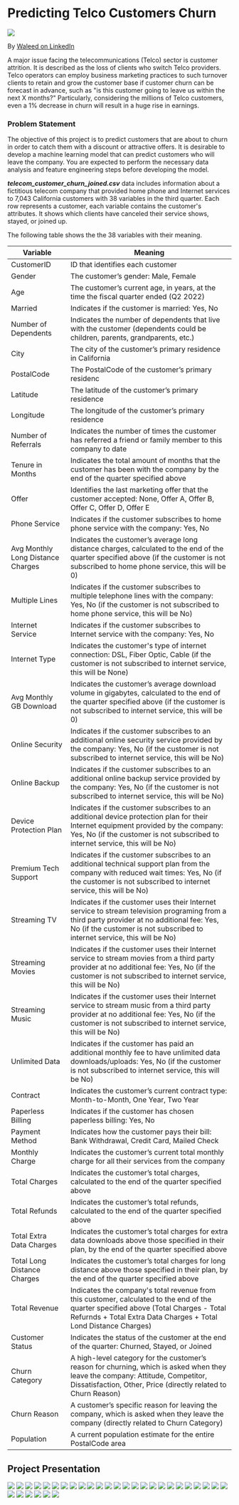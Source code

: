 
# Predicting Telco Customers Churn
![](https://insidetelecom.com/wp-content/uploads/2020/11/Telecom-operators-and-reducing-customer-churn.jpg)

By [ Waleed on LinkedIn](https://www.linkedin.com/in/waleedabdulla/)


A major issue facing the telecommunications (Telco) sector is customer attrition. It is described as the loss of clients who switch Telco providers. Telco operators can employ business marketing practices to such turnover clients to retain and grow the customer base if customer churn can be forecast in advance, such as "is this customer going to leave us within the next X months?" Particularly, considering the millions of Telco customers, even a 1% decrease in churn will result in a huge rise in earnings.

### Problem Statement

The objective of this project is to predict customers that are about to churn in order to catch them with a discount or attractive offers. It is desirable to develop a machine learning model that can predict customers who will leave the company. You are expected to perform the necessary data analysis and feature engineering steps before developing the model.


***telecom_customer_churn_joined.csv*** data includes information about a fictitious telecom company that provided home phone and Internet services to 7,043 California customers with 38 variables in the third quarter. Each row represents a customer, each variable contains the customer's attributes. It shows which clients have canceled their service shows, stayed, or joined up.


The following table shows the  the 38 variables with their meaning.


| Variable         | Meaning |
| ---------------- | ----------------------------------------------- |
|CustomerID|ID that identifies each customer
|Gender|The customer’s gender: Male, Female
|Age|The customer’s current age, in years, at the time the fiscal quarter ended (Q2 2022)
|Married|Indicates if the customer is married: Yes, No
|Number of Dependents|Indicates the number of dependents that live with the customer (dependents could be children, parents, grandparents, etc.)
|City|The city of the customer’s primary residence in California
|PostalCode| The PostalCode of the customer’s primary residenc
|Latitude| The latitude of the customer’s primary residence
|Longitude| The longitude of the customer’s primary residence
|Number of Referrals| Indicates the number of times the customer has referred a friend or family member to this company to date
|Tenure in Months|Indicates the total amount of months that the customer has been with the company by the end of the quarter specified above
|Offer|Identifies the last marketing offer that the customer accepted: None, Offer A, Offer B, Offer C, Offer D, Offer E
|Phone Service|Indicates if the customer subscribes to home phone service with the company: Yes, No
|Avg Monthly Long Distance Charges|Indicates the customer’s average long distance charges, calculated to the end of the quarter specified above (if the customer is not subscribed to home phone service, this will be 0)
|Multiple Lines|Indicates if the customer subscribes to multiple telephone lines with the company: Yes, No (if the customer is not subscribed to home phone service, this will be No)
|Internet Service|Indicates if the customer subscribes to Internet service with the company: Yes, No
|Internet Type|Indicates the customer's type of internet connection: DSL, Fiber Optic, Cable (if the customer is not subscribed to internet service, this will be None)
|Avg Monthly GB Download|Indicates the customer’s average download volume in gigabytes, calculated to the end of the quarter specified above (if the customer is not subscribed to internet service, this will be 0)
|Online Security|Indicates if the customer subscribes to an additional online security service provided by the company: Yes, No (if the customer is not subscribed to internet service, this will be No)
|Online Backup|Indicates if the customer subscribes to an additional online backup service provided by the company: Yes, No (if the customer is not subscribed to internet service, this will be No)
|Device Protection Plan|Indicates if the customer subscribes to an additional device protection plan for their Internet equipment provided by the company: Yes, No (if the customer is not subscribed to internet service, this will be No)
|Premium Tech Support|Indicates if the customer subscribes to an additional technical support plan from the company with reduced wait times: Yes, No (if the customer is not subscribed to internet service, this will be No)
|Streaming TV|Indicates if the customer uses their Internet service to stream television programing from a third party provider at no additional fee: Yes, No (if the customer is not subscribed to internet service, this will be No)
|Streaming Movies|Indicates if the customer uses their Internet service to stream movies from a third party provider at no additional fee: Yes, No (if the customer is not subscribed to internet service, this will be No)
|Streaming Music|Indicates if the customer uses their Internet service to stream music from a third party provider at no additional fee: Yes, No (if the customer is not subscribed to internet service, this will be No)
|Unlimited Data|Indicates if the customer has paid an additional monthly fee to have unlimited data downloads/uploads: Yes, No (if the customer is not subscribed to internet service, this will be No)
|Contract|Indicates the customer’s current contract type: Month-to-Month, One Year, Two Year
|Paperless Billing|Indicates if the customer has chosen paperless billing: Yes, No
|Payment Method|Indicates how the customer pays their bill: Bank Withdrawal, Credit Card, Mailed Check
|Monthly Charge|Indicates the customer’s current total monthly charge for all their services from the company
|Total Charges|Indicates the customer’s total charges, calculated to the end of the quarter specified above
|Total Refunds|Indicates the customer’s total refunds, calculated to the end of the quarter specified above
|Total Extra Data Charges|Indicates the customer’s total charges for extra data downloads above those specified in their plan, by the end of the quarter specified above
|Total Long Distance Charges|Indicates the customer’s total charges for long distance above those specified in their plan, by the end of the quarter specified above
|Total Revenue|Indicates the company's total revenue from this customer, calculated to the end of the quarter specified above (Total Charges - Total Refurnds + Total Extra Data Charges + Total Lond Distance Charges)
|Customer Status|Indicates the status of the customer at the end of the quarter: Churned, Stayed, or Joined
|Churn Category|A high-level category for the customer’s reason for churning, which is asked when they leave the company: Attitude, Competitor, Dissatisfaction, Other, Price (directly related to Churn Reason)
|Churn Reason|A customer’s specific reason for leaving the company, which is asked when they leave the company (directly related to Churn Category)
|Population|A current population estimate for the entire PostalCode area



## Project Presentation
![](assets/1.PNG)
![](assets/2.PNG)
![](assets/3.PNG)
![](assets/4.PNG)
![](assets/5.PNG)
![](assets/6.PNG)
![](assets/7.PNG)
![](assets/8.PNG)
![](assets/9.PNG)
![](assets/10.PNG)
![](assets/11.PNG)
![](assets/12.PNG)
![](assets/13.PNG)
![](assets/14.PNG)
![](assets/15.PNG)
![](assets/16.PNG)
![](assets/17.PNG)
![](assets/18.PNG)
![](assets/19.PNG)
![](assets/20.PNG)
![](assets/21.PNG)
![](assets/22.0.PNG)
![](assets/22.1.PNG)
![](assets/24.PNG)
![](assets/25.PNG)
![](assets/26.PNG)
![](assets/27.PNG)
![](assets/28.PNG)
![](assets/29.PNG)
![](assets/30.PNG)
![](assets/31.PNG)
